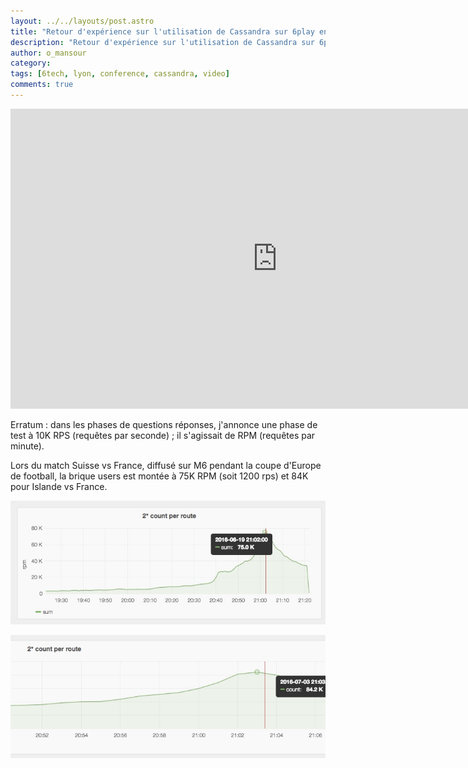 ```yaml
---
layout: ../../layouts/post.astro
title: "Retour d'expérience sur l'utilisation de Cassandra sur 6play en vidéo"
description: "Retour d'expérience sur l'utilisation de Cassandra sur 6play en vidéo"
author: o_mansour 
category:
tags: [6tech, lyon, conference, cassandra, video]
comments: true
---
```


<iframe width="853" height="480" src="https://www.youtube.com/embed/dOOjUNnwLC4" frameborder="0" allowfullscreen></iframe>

Erratum : dans les phases de questions réponses, j'annonce une phase de test à 10K RPS (requêtes par seconde) ; il s'agissait de RPM (requêtes par minute).
 
Lors du match Suisse vs France, diffusé sur M6 pendant la coupe d'Europe de football, la brique users est montée à 75K RPM (soit 1200 rps) et 84K pour Islande vs France.

![75K rpm](/images/posts/rex-cassandra/75K.jpg)

![84K rpm](/images/posts/rex-cassandra/84K.jpg)


  

